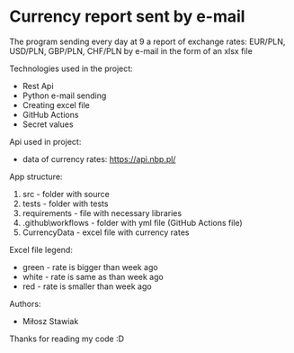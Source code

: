 # Currency report sent by e-mail

The program sending every day at 9 a report of exchange rates: EUR/PLN, USD/PLN, GBP/PLN, CHF/PLN by e-mail in the form of an xlsx file

Technologies used in the project:
 - Rest Api
 - Python e-mail sending
 - Creating excel file
 - GitHub Actions
 - Secret values

Api used in project:
 - data of currency rates: https://api.nbp.pl/

App structure:
 1. src - folder with source
 2. tests - folder with tests
 3. requirements - file with necessary libraries
 4. .github\workflows - folder with yml file (GitHub Actions file)
 5. CurrencyData - excel file with currency rates

Excel file legend:
 - green - rate is bigger than week ago
 - white - rate is same as than week ago
 - red - rate is smaller than week ago
 
Authors:
 - Miłosz Stawiak

Thanks for reading my code :D
